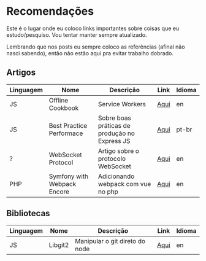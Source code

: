 # Recomendações

Este é o lugar onde eu coloco links importantes sobre coisas que eu estudo/pesquiso. Vou tentar manter sempre atualizado. 

Lembrando que nos posts eu sempre coloco as referências (afinal não nasci sabendo), então não estão aqui pra evitar trabalho dobrado.

## Artigos

|Linguagem|Nome|Descrição|Link|Idioma|
|---------|----|---------|----|------|
|JS|Offline Cookbook|Service Workers|[Aqui](https://jakearchibald.com/2014/offline-cookbook/)|en|
|JS|Best Practice Performace|Sobre boas práticas de produção no Express JS|[Aqui](https://expressjs.com/pt-br/advanced/best-practice-performance.html)|pt-br|
|?|WebSocket Protocol|Artigo sobre o protocolo WebSocket|[Aqui](https://tools.ietf.org/html/rfc6455)|en|
|PHP|Symfony with Webpack Encore|Adicionando webpack com vue no php|[Aqui](https://github.com/HecFranco/Symfony-4-by-Samples/blob/master/04_WebPack_Encore/02_Webpack_Encore_with_SASS_Vue_and_Vue_Bootstrap/README.md)|en|

## Bibliotecas

|Linguagem|Nome|Descrição|Link|Idioma|
|---------|----|---------|----|------|
|JS|Libgit2|Manipular o git direto do node|[Aqui](https://libgit2.org/)|en|
